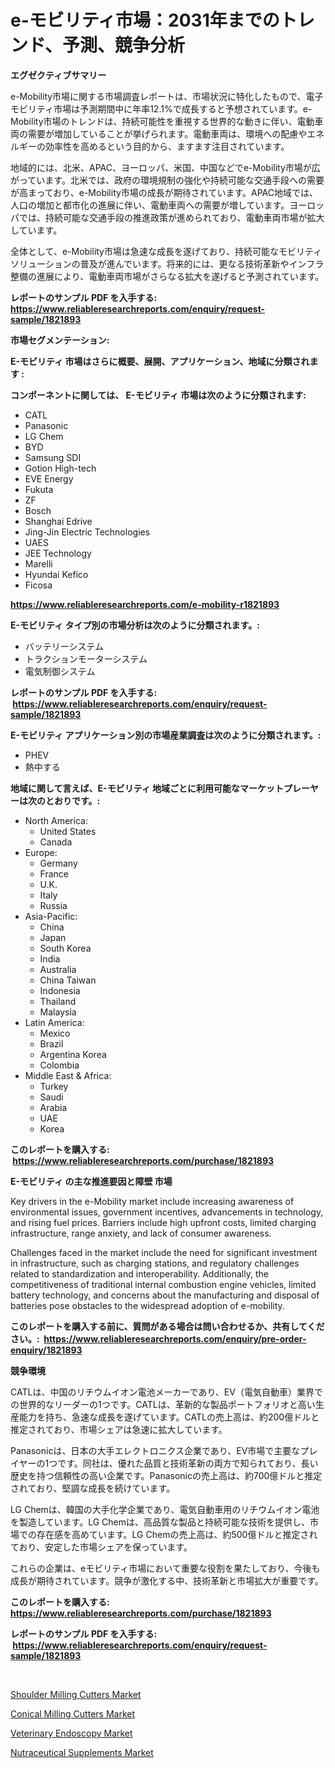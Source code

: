 <p><h1>e-モビリティ市場：2031年までのトレンド、予測、競争分析</h1></p><p><strong>エグゼクティブサマリー</strong></p>
<p><p>e-Mobility市場に関する市場調査レポートは、市場状況に特化したもので、電子モビリティ市場は予測期間中に年率12.1%で成長すると予想されています。e-Mobility市場のトレンドは、持続可能性を重視する世界的な動きに伴い、電動車両の需要が増加していることが挙げられます。電動車両は、環境への配慮やエネルギーの効率性を高めるという目的から、ますます注目されています。</p><p>地域的には、北米、APAC、ヨーロッパ、米国、中国などでe-Mobility市場が広がっています。北米では、政府の環境規制の強化や持続可能な交通手段への需要が高まっており、e-Mobility市場の成長が期待されています。APAC地域では、人口の増加と都市化の進展に伴い、電動車両への需要が増しています。ヨーロッパでは、持続可能な交通手段の推進政策が進められており、電動車両市場が拡大しています。</p><p>全体として、e-Mobility市場は急速な成長を遂げており、持続可能なモビリティソリューションの普及が進んでいます。将来的には、更なる技術革新やインフラ整備の進展により、電動車両市場がさらなる拡大を遂げると予測されています。</p></p>
<p><strong>レポートのサンプル PDF を入手する: <a href="https://www.reliableresearchreports.com/enquiry/request-sample/1821893">https://www.reliableresearchreports.com/enquiry/request-sample/1821893</a></strong></p>
<p><strong>市場セグメンテーション:</strong></p>
<p><strong> E-モビリティ 市場はさらに概要、展開、アプリケーション、地域に分類されます :</strong></p>
<p><strong>コンポーネントに関しては、 E-モビリティ 市場は次のように分類されます: &nbsp;</strong></p>
<p><ul><li>CATL</li><li>Panasonic</li><li>LG Chem</li><li>BYD</li><li>Samsung SDI</li><li>Gotion High-tech</li><li>EVE Energy</li><li>Fukuta</li><li>ZF</li><li>Bosch</li><li>Shanghai Edrive</li><li>Jing-Jin Electric Technologies</li><li>UAES</li><li>JEE Technology</li><li>Marelli</li><li>Hyundai Kefico</li><li>Ficosa</li></ul></p>
<p><strong><a href="https://www.reliableresearchreports.com/e-mobility-r1821893">https://www.reliableresearchreports.com/e-mobility-r1821893</a></strong></p>
<p><strong> E-モビリティ タイプ別の市場分析は次のように分類されます。:</strong></p>
<p><ul><li>バッテリーシステム</li><li>トラクションモーターシステム</li><li>電気制御システム</li></ul></p>
<p><strong>レポートのサンプル PDF を入手する: &nbsp;<a href="https://www.reliableresearchreports.com/enquiry/request-sample/1821893">https://www.reliableresearchreports.com/enquiry/request-sample/1821893</a></strong></p>
<p><strong> E-モビリティ アプリケーション別の市場産業調査は次のように分類されます。:</strong></p>
<p><ul><li>PHEV</li><li>熱中する</li></ul></p>
<p><strong>地域に関して言えば、E-モビリティ 地域ごとに利用可能なマーケットプレーヤーは次のとおりです。:</strong></p>
<p><ul>
    <li>
        North America:
        <ul>
            <li>United States</li>
            <li>Canada</li>
        </ul>
    </li>
    <li>
        Europe:
        <ul>
            <li>Germany</li>
            <li>France</li>
            <li>U.K.</li>
            <li>Italy</li>
            <li>Russia</li>
        </ul>
    </li>
    <li>
        Asia-Pacific:
        <ul>
            <li>China</li>
            <li>Japan</li>
            <li>South Korea</li>
            <li>India</li>
            <li>Australia</li>
            <li>China Taiwan</li>
            <li>Indonesia</li>
            <li>Thailand</li>
            <li>Malaysia</li>
        </ul>
    </li>
    <li>
        Latin America:
        <ul>
            <li>Mexico</li>
            <li>Brazil</li>
            <li>Argentina Korea</li>
            <li>Colombia</li>
        </ul>
    </li>
    <li>
        Middle East & Africa:
        <ul>
            <li>Turkey</li>
            <li>Saudi</li>
            <li>Arabia</li>
            <li>UAE</li>
            <li>Korea</li>
        </ul>
    </li>
    </ul></p>
<p><strong>このレポートを購入する: &nbsp;<a href="https://www.reliableresearchreports.com/purchase/1821893">https://www.reliableresearchreports.com/purchase/1821893</a></strong></p>
<p><strong>E-モビリティ の主な推進要因と障壁 市場</strong></p>
<p><p>Key drivers in the e-Mobility market include increasing awareness of environmental issues, government incentives, advancements in technology, and rising fuel prices. Barriers include high upfront costs, limited charging infrastructure, range anxiety, and lack of consumer awareness.</p><p>Challenges faced in the market include the need for significant investment in infrastructure, such as charging stations, and regulatory challenges related to standardization and interoperability. Additionally, the competitiveness of traditional internal combustion engine vehicles, limited battery technology, and concerns about the manufacturing and disposal of batteries pose obstacles to the widespread adoption of e-mobility.</p></p>
<p><strong>このレポートを購入する前に、質問がある場合は問い合わせるか、共有してください。:&nbsp; <a href="https://www.reliableresearchreports.com/enquiry/pre-order-enquiry/1821893">https://www.reliableresearchreports.com/enquiry/pre-order-enquiry/1821893</a></strong></p>
<p><strong>競争環境</strong></p>
<p><p>CATLは、中国のリチウムイオン電池メーカーであり、EV（電気自動車）業界での世界的なリーダーの1つです。CATLは、革新的な製品ポートフォリオと高い生産能力を持ち、急速な成長を遂げています。CATLの売上高は、約200億ドルと推定されており、市場シェアは急速に拡大しています。</p><p>Panasonicは、日本の大手エレクトロニクス企業であり、EV市場で主要なプレイヤーの1つです。同社は、優れた品質と技術革新の両方で知られており、長い歴史を持つ信頼性の高い企業です。Panasonicの売上高は、約700億ドルと推定されており、堅調な成長を続けています。</p><p>LG Chemは、韓国の大手化学企業であり、電気自動車用のリチウムイオン電池を製造しています。LG Chemは、高品質な製品と持続可能な技術を提供し、市場での存在感を高めています。LG Chemの売上高は、約500億ドルと推定されており、安定した市場シェアを保っています。</p><p>これらの企業は、eモビリティ市場において重要な役割を果たしており、今後も成長が期待されています。競争が激化する中、技術革新と市場拡大が重要です。</p></p>
<p><strong>このレポートを購入する: &nbsp; <a href="https://www.reliableresearchreports.com/purchase/1821893">https://www.reliableresearchreports.com/purchase/1821893</a></strong></p>
<p><strong>レポートのサンプル PDF を入手する: &nbsp;<a href="https://www.reliableresearchreports.com/enquiry/request-sample/1821893">https://www.reliableresearchreports.com/enquiry/request-sample/1821893</a></strong><strong></strong></p>
<p>&nbsp;</p>
<p><p><a href="https://github.com/biheemgalvinlouises6hokrh3h/Market-Research-Report-List-2/blob/main/shoulder-milling-cutters-market.md">Shoulder Milling Cutters Market</a></p><p><a href="https://github.com/guneycigdem35/Market-Research-Report-List-2/blob/main/conical-milling-cutters-market.md">Conical Milling Cutters Market</a></p><p><a href="https://www.linkedin.com/pulse/veterinary-endoscopy-market-competitive-analysis-trends-bisse?trackingId=1BIoCWOWcGmV0Ykbr74hdw%3D%3D">Veterinary Endoscopy Market</a></p><p><a href="https://www.linkedin.com/pulse/nutraceutical-supplements-market-size-trends-complete-industry-rqaxe?trackingId=0%2FrgzvbYjJxkPi7xmH2nxQ%3D%3D">Nutraceutical Supplements Market</a></p></p>
